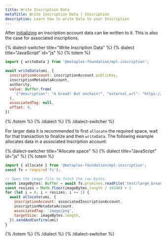```yaml
---
title: Write Inscription Data
metaTitle: Write Inscription Data | Inscription
description: Learn how to write Data to your Inscription
---
```


After [initializing](initialize) an inscription account data can be written to it. This is also the case for associated inscriptions.

{% dialect-switcher title="Write Inscription Data" %}
{% dialect title="JavaScript" id="js" %}
{% totem %}

```js
import { writeData } from '@metaplex-foundation/mpl-inscription';

await writeData(umi, {
  inscriptionAccount: inscriptionAccount.publicKey,
  inscriptionMetadataAccount,
  authority,
  value: Buffer.from(
    '{"description": "A bread! But onchain!", "external_url": "https://breadheads.io"}'
  ),
  associatedTag: null,
  offset: 0,
})
```
{% /totem %}
{% /dialect %}
{% /dialect-switcher %}


For larger data it is recommended to first `allocate` the required space, wait for that transaction to finalize and then `writeData`. The following example allocates data in a associated Inscription account:

{% dialect-switcher title="Allocate space" %}
{% dialect title="JavaScript" id="js" %}
{% totem %}

```js
import { allocate } from '@metaplex-foundation/mpl-inscription';
const fs = require('fs');

// Open the image file to fetch the raw bytes.
const imageBytes: Buffer = await fs.promises.readFile('test/large_bread.png')
const resizes = Math.floor(imageBytes.length / 10240) + 1
for (let i = 0; i < resizes; i += 1) {
  await allocate(umi, {
    inscriptionAccount: associatedInscriptionAccount,
    inscriptionMetadataAccount,
    associatedTag: 'image/png',
    targetSize: imageBytes.length,
  }).sendAndConfirm(umi)
}
```
{% /totem %}
{% /dialect %}
{% /dialect-switcher %}
